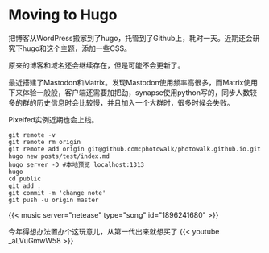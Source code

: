 # Moving to Hugo


把博客从WordPress搬家到了hugo，托管到了Github上，耗时一天。近期还会研究下hugo和这个主题，添加一些CSS。

原来的博客和域名还会继续存在，但是可能不会更新了。

最近搭建了Mastodon和Matrix。发现Mastodon使用频率高很多，而Matrix使用下来体验一般般，客户端还需要加把劲，synapse使用python写的，同步人数较多的群的历史信息时会比较慢，并且加入一个大群时，很多时候会失败。

Pixelfed实例近期也会上线。

```shell
git remote -v
git remote rm origin
git remote add origin git@github.com:photowalk/photowalk.github.io.git
hugo new posts/test/index.md
hugo server -D #本地预览 localhost:1313
hugo
cd public
git add .
git commit -m 'change note'
git push -u origin master
```

{{< music server="netease" type="song" id="1896241680" >}}


今年得想办法置办个这玩意儿，从第一代出来就想买了
{{< youtube _aLVuGmwW58 >}}
